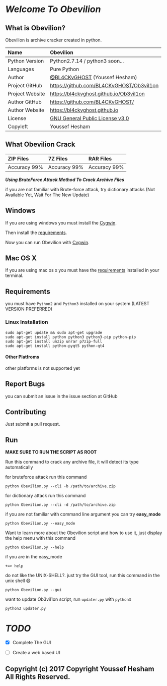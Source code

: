 # **_Welcome To Obevilion_**

## What is Obevilion?

Obevilion is archive cracker created in python.

Name           | Obevilion
:------------- | :----------------------------------------------------------------------------------------------
Python Version | Python2.7.14 / python3 soon...
Languages      | Pure Python
Author         | [@BL4CKvGHOST](https://twitter.com/BL4CKvGHOST) (Youssef Hesham)
Project GitHub | <https://github.com/BL4CKvGHOST/Ob3vil1on>
Project Website| <https://bl4ckvghost.github.io/Ob3vil1on>
Author GitHub  | <https://github.com/BL4CKvGHOST/>
Author Website | <https://bl4ckvghost.github.io>
License        | [GNU General Public License v3.0](https://github.com/BL4CKvGHOST/Ob3vil1on/blob/master/COPYING)
Copyleft       | Youssef Hesham

## What Obevilion Crack

ZIP Files    | 7Z Files     | RAR Files
:----------- | :----------- | :-----------
Accuracy 99% | Accuracy 99% | Accuracy 99%

**_Using BruteForce Attack Method To Crack Archive Files_**

if you are not familiar with Brute-force attack, try dictionary attacks (Not Available Yet, Wait For The New Update)

## Windows

If you are using windows you must install the [Cygwin](http://www.cygwin.com/).

Then install the [requirements](#requirements).

Now you can run Obevilion with [Cygwin](http://www.cygwin.com/).

## Mac OS X

If you are using mac os x you must have the [requirements](#requirements) installed in your terminal.

## Requirements

you must have `Python2` and `Python3` installed on your system (LATEST VERSION PREFERRED)

### Linux Installation

```shell
sudo apt-get update && sudo apt-get upgrade
sudo apt-get install python python3 python3-pip python-pip
sudo apt-get install unzip unrar p7zip-full
sudo apt-get install python-pyqt5 python-qt4
```

#### Other Platfroms

other platforms is not supported yet

## Report Bugs

you can submit an issue in the issue section at GitHub

## Contributing

Just submit a pull request.

## Run

**MAKE SURE TO RUN THE SCRIPT AS ROOT**

Run this command to crack any archive file, it will detect its type automatically

for bruteforce attack run this command

`python Obevilion.py --cli -b /path/to/archive.zip`

for dictionary attack run this command

`python Obevilion.py --cli -d /path/to/archive.zip`

if you are not familiar with command line argument you can try **easy_mode**

`python Obevilion.py --easy_mode`

Want to learn more about the Obevilion script and how to use it, just display the help menu with this command

`python Obevilion.py --help`

if you are in the easy_mode

`+=> help`

do not like the UNIX-SHELL?. just try the GUI tool, run this command in the unix shell :smile:

`python Obevilion.py --gui`

want to update Ob3vil1on script, run `updater.py` with `python3`

`python3 updater.py`

# **_TODO_**

- [x] Complete The GUI

- [ ] Create a web based UI

## Copyright (c) 2017 Copyright Youssef Hesham All Rights Reserved.
